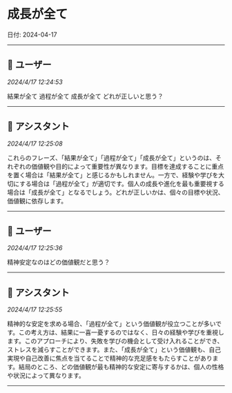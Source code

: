 # 成長が全て

日付: 2024-04-17

---

## 👤 ユーザー
*2024/4/17 12:24:53*

結果が全て 過程が全て 成長が全て どれが正しいと思う？

---

## 🤖 アシスタント
*2024/4/17 12:25:08*

これらのフレーズ、「結果が全て」「過程が全て」「成長が全て」というのは、それぞれの価値観や目的によって重要性が異なります。目標を達成することに重点を置く場合は「結果が全て」と感じるかもしれません。一方で、経験や学びを大切にする場合は「過程が全て」が適切です。個人の成長や進化を最も重要視する場合は「成長が全て」となるでしょう。どれが正しいかは、個々の目標や状況、価値観に依存します。

---

## 👤 ユーザー
*2024/4/17 12:25:36*

精神安定なのはどの価値観だと思う？

---

## 🤖 アシスタント
*2024/4/17 12:25:55*

精神的な安定を求める場合、「過程が全て」という価値観が役立つことが多いです。この考え方は、結果に一喜一憂するのではなく、日々の経験や学びを重視します。このアプローチにより、失敗を学びの機会として受け入れることができ、ストレスを減らすことができます。また、「成長が全て」という価値観も、自己実現や自己改善に焦点を当てることで精神的な充足感をもたらすことがあります。結局のところ、どの価値観が最も精神的な安定に寄与するかは、個人の性格や状況によって異なります。

---
